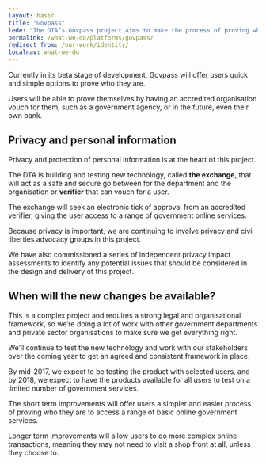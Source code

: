 ```yaml
---
layout: basic
title: "Govpass"
lede: "The DTA’s Govpass project aims to make the process of proving who you are to government departments online simple, safe and secure."
permalink: /what-we-do/platforms/govpass/
redirect_from: /our-work/identity/
localnav: what-we-do
---
```


Currently in its beta stage of development, Govpass will offer users quick and simple options to prove who they are.

Users will be able to prove themselves by having an accredited organisation vouch for them, such as a government agency, or in the future, even their own bank. 

## Privacy and personal information 

Privacy and protection of personal information is at the heart of this project.

The DTA is building and testing new technology, called **the exchange**, that will act as a safe and secure go between for the department and the organisation or **verifier** that can vouch for a user. 

The exchange will seek an electronic tick of approval from an accredited verifier, giving the user access to a range of government online services.

Because privacy is important, we are continuing to involve privacy and civil liberties advocacy groups in this project.

We have also commissioned a series of independent privacy impact assessments to identify any potential issues that should be considered in the design and delivery of this project. 

## When will the new changes be available?

This is a complex project and requires a strong legal and organisational framework, so we’re doing a lot of work with other government departments and private sector organisations to make sure we get everything right. 

We’ll continue to test the new technology and work with our stakeholders over the coming year to get an agreed and consistent framework in place. 

By mid-2017, we expect to be testing the product with selected users, and by 2018, we expect to have the products available for all users to test on a limited number of government services.

The short term improvements will offer users a simpler and easier process of proving who they are to access a range of basic online government services.

Longer term improvements will allow users to do more complex online transactions, meaning they may not need to visit a shop front at all, unless they choose to. 

